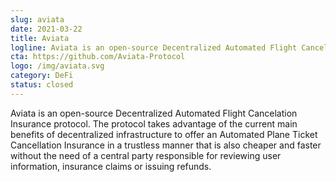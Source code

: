 ```yaml
---
slug: aviata
date: 2021-03-22
title: Aviata
logline: Aviata is an open-source Decentralized Automated Flight Cancellation Insurance protocol.
cta: https://github.com/Aviata-Protocol
logo: /img/aviata.svg
category: DeFi
status: closed
---
```


Aviata is an open-source Decentralized Automated Flight Cancelation Insurance protocol. The protocol takes advantage of the current main benefits of decentralized infrastructure to offer an Automated Plane Ticket Cancellation Insurance in a trustless manner that is also cheaper and faster without the need of a central party responsible for reviewing user information, insurance claims or issuing refunds.
